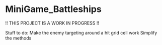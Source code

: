 # MiniGame_Battleships

!! THIS PROJECT IS A WORK IN PROGRESS !!

Stuff to do:
Make the enemy targeting around a hit grid cell work
Simplify the methods
